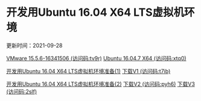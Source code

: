 # 开发用Ubuntu 16.04 X64 LTS虚拟机环境

更新时间：2021-09-28

[VMware 15.5.6-16341506 (访问码:tv9r)](https://cloud.189.cn/t/QJ7niaEziAfa) [Ubuntu 16.04.7 X64 (访问码:xtq0)](https://cloud.189.cn/t/UBRreqB3UNFv)

[开发用Ubuntu 16.04 X64 LTS虚拟机环境准备(1)](./guide/readme-1.md) [下载V1 (访问码:t7ib)](https://cloud.189.cn/t/amaqe2INZbIb)

[开发用Ubuntu 16.04 X64 LTS虚拟机环境准备(2)](./guide/readme-2.md) [下载V2 (访问码:pyh6)](https://cloud.189.cn/t/3E73ArymqIze) [下载V3 (访问码:2slf)](https://cloud.189.cn/t/7jqM7j3m22Ef)

